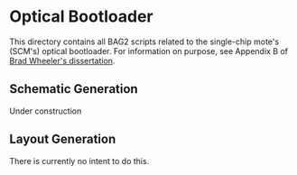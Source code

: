 # Optical Bootloader
This directory contains all BAG2 scripts related to the single-chip mote's (SCM's) optical bootloader. For information on purpose, see Appendix B of [Brad Wheeler's dissertation](https://www2.eecs.berkeley.edu/Pubs/TechRpts/2019/EECS-2019-36.pdf). 

## Schematic Generation
Under construction

## Layout Generation
There is currently no intent to do this.
